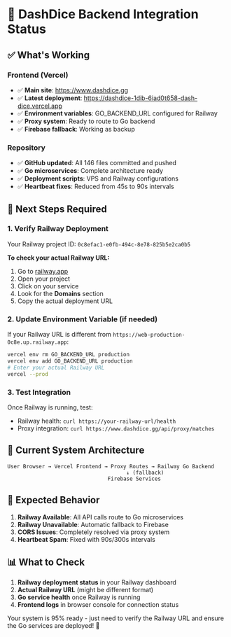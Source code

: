 # 🎯 DashDice Backend Integration Status

## ✅ **What's Working**

### Frontend (Vercel)
- ✅ **Main site**: https://www.dashdice.gg
- ✅ **Latest deployment**: https://dashdice-1dib-6iad0t658-dash-dice.vercel.app
- ✅ **Environment variables**: GO_BACKEND_URL configured for Railway
- ✅ **Proxy system**: Ready to route to Go backend
- ✅ **Firebase fallback**: Working as backup

### Repository
- ✅ **GitHub updated**: All 146 files committed and pushed
- ✅ **Go microservices**: Complete architecture ready
- ✅ **Deployment scripts**: VPS and Railway configurations
- ✅ **Heartbeat fixes**: Reduced from 45s to 90s intervals

## 🔄 **Next Steps Required**

### 1. Verify Railway Deployment
Your Railway project ID: `0c8efac1-e0fb-494c-8e78-825b5e2ca0b5`

**To check your actual Railway URL:**
1. Go to [railway.app](https://railway.app)
2. Open your project
3. Click on your service
4. Look for the **Domains** section
5. Copy the actual deployment URL

### 2. Update Environment Variable (if needed)
If your Railway URL is different from `https://web-production-0c8e.up.railway.app`:

```bash
vercel env rm GO_BACKEND_URL production
vercel env add GO_BACKEND_URL production
# Enter your actual Railway URL
vercel --prod
```

### 3. Test Integration
Once Railway is running, test:
- Railway health: `curl https://your-railway-url/health`
- Proxy integration: `curl https://www.dashdice.gg/api/proxy/matches`

## 🚀 **Current System Architecture**

```
User Browser → Vercel Frontend → Proxy Routes → Railway Go Backend
                                      ↓ (fallback)
                                Firebase Services
```

## 🎯 **Expected Behavior**

1. **Railway Available**: All API calls route to Go microservices
2. **Railway Unavailable**: Automatic fallback to Firebase
3. **CORS Issues**: Completely resolved via proxy system
4. **Heartbeat Spam**: Fixed with 90s/300s intervals

## 📊 **What to Check**

1. **Railway deployment status** in your Railway dashboard
2. **Actual Railway URL** (might be different format)
3. **Go service health** once Railway is running
4. **Frontend logs** in browser console for connection status

Your system is 95% ready - just need to verify the Railway URL and ensure the Go services are deployed! 🎉
